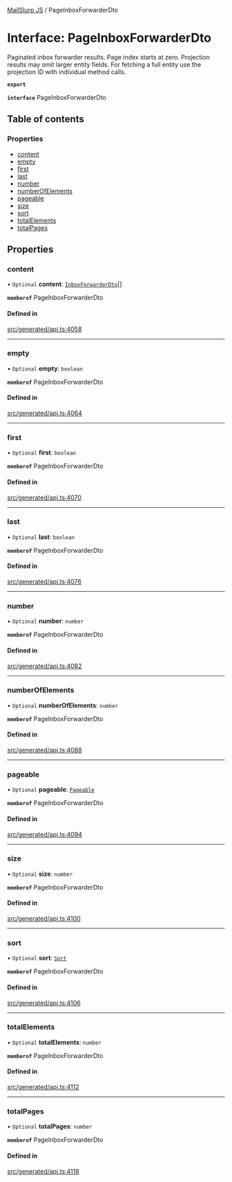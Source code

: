 [MailSlurp JS](../README.md) / PageInboxForwarderDto

# Interface: PageInboxForwarderDto

Paginated inbox forwarder results. Page index starts at zero. Projection results may omit larger entity fields. For fetching a full entity use the projection ID with individual method calls.

**`export`**

**`interface`** PageInboxForwarderDto

## Table of contents

### Properties

- [content](PageInboxForwarderDto.md#content)
- [empty](PageInboxForwarderDto.md#empty)
- [first](PageInboxForwarderDto.md#first)
- [last](PageInboxForwarderDto.md#last)
- [number](PageInboxForwarderDto.md#number)
- [numberOfElements](PageInboxForwarderDto.md#numberofelements)
- [pageable](PageInboxForwarderDto.md#pageable)
- [size](PageInboxForwarderDto.md#size)
- [sort](PageInboxForwarderDto.md#sort)
- [totalElements](PageInboxForwarderDto.md#totalelements)
- [totalPages](PageInboxForwarderDto.md#totalpages)

## Properties

### content

• `Optional` **content**: [`InboxForwarderDto`](InboxForwarderDto.md)[]

**`memberof`** PageInboxForwarderDto

#### Defined in

[src/generated/api.ts:4058](https://github.com/mailslurp/mailslurp-client/blob/5523864/src/generated/api.ts#L4058)

___

### empty

• `Optional` **empty**: `boolean`

**`memberof`** PageInboxForwarderDto

#### Defined in

[src/generated/api.ts:4064](https://github.com/mailslurp/mailslurp-client/blob/5523864/src/generated/api.ts#L4064)

___

### first

• `Optional` **first**: `boolean`

**`memberof`** PageInboxForwarderDto

#### Defined in

[src/generated/api.ts:4070](https://github.com/mailslurp/mailslurp-client/blob/5523864/src/generated/api.ts#L4070)

___

### last

• `Optional` **last**: `boolean`

**`memberof`** PageInboxForwarderDto

#### Defined in

[src/generated/api.ts:4076](https://github.com/mailslurp/mailslurp-client/blob/5523864/src/generated/api.ts#L4076)

___

### number

• `Optional` **number**: `number`

**`memberof`** PageInboxForwarderDto

#### Defined in

[src/generated/api.ts:4082](https://github.com/mailslurp/mailslurp-client/blob/5523864/src/generated/api.ts#L4082)

___

### numberOfElements

• `Optional` **numberOfElements**: `number`

**`memberof`** PageInboxForwarderDto

#### Defined in

[src/generated/api.ts:4088](https://github.com/mailslurp/mailslurp-client/blob/5523864/src/generated/api.ts#L4088)

___

### pageable

• `Optional` **pageable**: [`Pageable`](Pageable.md)

**`memberof`** PageInboxForwarderDto

#### Defined in

[src/generated/api.ts:4094](https://github.com/mailslurp/mailslurp-client/blob/5523864/src/generated/api.ts#L4094)

___

### size

• `Optional` **size**: `number`

**`memberof`** PageInboxForwarderDto

#### Defined in

[src/generated/api.ts:4100](https://github.com/mailslurp/mailslurp-client/blob/5523864/src/generated/api.ts#L4100)

___

### sort

• `Optional` **sort**: [`Sort`](Sort.md)

**`memberof`** PageInboxForwarderDto

#### Defined in

[src/generated/api.ts:4106](https://github.com/mailslurp/mailslurp-client/blob/5523864/src/generated/api.ts#L4106)

___

### totalElements

• `Optional` **totalElements**: `number`

**`memberof`** PageInboxForwarderDto

#### Defined in

[src/generated/api.ts:4112](https://github.com/mailslurp/mailslurp-client/blob/5523864/src/generated/api.ts#L4112)

___

### totalPages

• `Optional` **totalPages**: `number`

**`memberof`** PageInboxForwarderDto

#### Defined in

[src/generated/api.ts:4118](https://github.com/mailslurp/mailslurp-client/blob/5523864/src/generated/api.ts#L4118)
